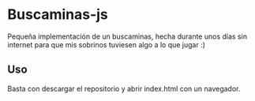 # Buscaminas-js

Pequeña implementación de un buscaminas, hecha durante unos días sin internet para que mis sobrinos tuviesen algo a lo que jugar :)

## Uso

Basta con descargar el repositorio y abrir index.html con un navegador.